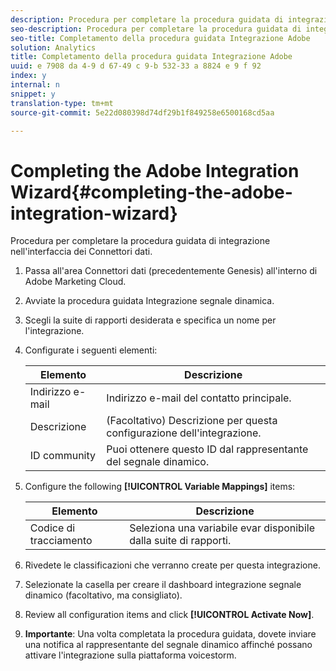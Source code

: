 ```yaml
---
description: Procedura per completare la procedura guidata di integrazione nell'interfaccia dei Connettori dati.
seo-description: Procedura per completare la procedura guidata di integrazione nell'interfaccia dei Connettori dati.
seo-title: Completamento della procedura guidata Integrazione Adobe
solution: Analytics
title: Completamento della procedura guidata Integrazione Adobe
uuid: e 7908 da 4-9 d 67-49 c 9-b 532-33 a 8824 e 9 f 92
index: y
internal: n
snippet: y
translation-type: tm+mt
source-git-commit: 5e22d080398d74df29b1f849258e6500168cd5aa

---
```



# Completing the Adobe Integration Wizard{#completing-the-adobe-integration-wizard}

Procedura per completare la procedura guidata di integrazione nell'interfaccia dei Connettori dati.

1. Passa all'area Connettori dati (precedentemente Genesis) all'interno di Adobe Marketing Cloud.
1. Avviate la procedura guidata Integrazione segnale dinamica.
1. Scegli la suite di rapporti desiderata e specifica un nome per l'integrazione.
1. Configurate i seguenti elementi:

   | Elemento | Descrizione |
   |---|---|
   | Indirizzo e-mail | Indirizzo e-mail del contatto principale. |
   | Descrizione | (Facoltativo) Descrizione per questa configurazione dell'integrazione. |
   | ID community | Puoi ottenere questo ID dal rappresentante del segnale dinamico. |

1. Configure the following **[!UICONTROL Variable Mappings]** items:

   | Elemento | Descrizione |
   |---|---|
   | Codice di tracciamento | Seleziona una variabile evar disponibile dalla suite di rapporti. |

1. Rivedete le classificazioni che verranno create per questa integrazione.
1. Selezionate la casella per creare il dashboard integrazione segnale dinamico (facoltativo, ma consigliato).
1. Review all configuration items and click **[!UICONTROL Activate Now]**.
1. **Importante**: Una volta completata la procedura guidata, dovete inviare una notifica al rappresentante del segnale dinamico affinché possano attivare l'integrazione sulla piattaforma voicestorm.
